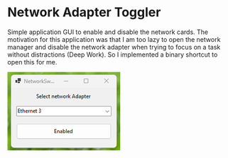 # Network Adapter Toggler

Simple application GUI to enable and disable the network cards. The motivation for this application was that I am too lazy to open the network manager and disable the network adapter when trying to focus on a task without distractions (Deep Work). So I implemented a binary shortcut to open this for me.

![alt text](https://raw.githubusercontent.com/mihastele/OpenWindowsNetworkAdapterSwitch/main/NetworkSwitch/IMAGE.png)
